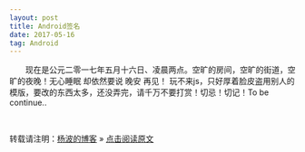 ```yaml
---
layout: post
title: Android签名
date: 2017-05-16 
tag: Android
---
```


　　现在是公元二零一七年五月十六日、凌晨两点。空旷的房间，空旷的街道，空旷的夜晚！无心睡眠 却依然要说 晚安 再见！
   玩不来js，只好厚着脸皮盗用别人的模版，要改的东西太多，还没弄完，请千万不要打赏！切忌！切记！To be continue..

<br>

转载请注明：[杨波的博客](https://1step2hell.github.io) » [点击阅读原文](https://1step2hell.github.io/2017/05/test/)


